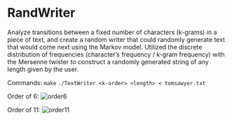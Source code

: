 # RandWriter
Analyze transitions between a fixed number of characters (k-grams) in a piece of text, and create a random writer that could randomly generate text that would come next using the Markov model. Utilized the discrete distribution of frequencies (character’s frequency / k-gram frequency) with the Mersenne twister to construct a randomly generated string of any length given by the user. 

Commands:
``make``
``./TextWriter <k-order> <length> < tomsawyer.txt``

Order of 6:
![order6](https://user-images.githubusercontent.com/70961105/173454531-aa717347-249c-4d29-8e74-98a3a489d617.png)

Order of 11:
![order11](https://user-images.githubusercontent.com/70961105/173454591-a20b23b5-4838-415b-a73d-ec15f984d4e8.png)
